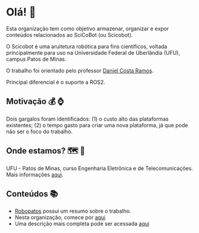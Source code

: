 # Olá! 👋

Esta organização tem como objetivo armazenar, organizar e expor conteúdos relacionados ao SciCoBot (ou Scicobot).

O Scicobot é uma aruitetura robótica para fins científicos, voltada principalmente para uso na Universidade Federal de Uberlândia (UFU), campus Patos de Minas.

O trabalho foi orientado pelo professor [Daniel Costa Ramos](http://www.feelt.ufu.br/pessoas/docentes/daniel-costa-ramos).

Principal diferencial é o suporte a ROS2. 

## Motivação :moneybag: :watch:

Dois gargalos foram identificados: (1) o custo alto das plataformas existentes; (2) o tempo gasto para criar uma nova plataforma, já que pode não ser o foco do trabalho.

## Onde estamos? :world_map: :pushpin:

UFU - Patos de Minas, curso Engenharia Eletrônica e de Telecomunicações. Mais informações [aqui](http://www.prograd.ufu.br/unidades-organizacionais/patos-de-minas-mg).

## Conteúdos :books:

- [Robopatos](https://www.robopatos.cafe/post/tcc-plataforma-rob%C3%B3tica-m%C3%B3vel-modular-e-expans%C3%ADvel-para-pesquisa) possui um resumo sobre o trabalho.
- Nesta organização, comece por [aqui](https://github.com/SciCoBot/guia-scicobot)
- Uma descrição mais completa pode ser acessada [aqui](https://repositorio.ufu.br/handle/123456789/34172)




